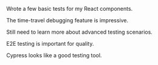 Wrote a few basic tests for my React components.

The time-travel debugging feature is impressive.

Still need to learn more about advanced testing scenarios.

E2E testing is important for quality.

Cypress looks like a good testing tool.